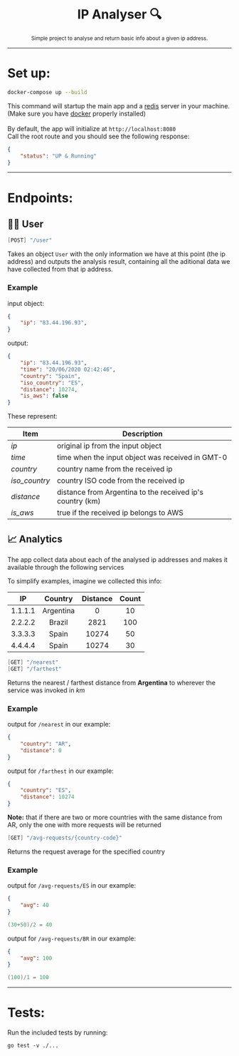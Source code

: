 <div align="center">
    <h1>IP Analyser 🔍</h1>
    <sub>Simple project to analyse and return basic info about a given ip address.</sub>
</div>

---
# Set up:
```bash
docker-compose up --build
```
This command will startup the main app and a [redis](https://redis.io/) server in your machine.<br />
(Make sure you have [docker](https://www.docker.com/) properly installed)<br />
<br />By default, the app will initialize at `http://localhost:8080`<br />
Call the root route and you should see the following response:

```json
{
    "status": "UP & Running"
}
```

---
# Endpoints:

## 👨‍💻 User
```scala
[POST] "/user"
```
Takes an object `User` with the only information we have at this point (the ip address) and outputs the analysis result, containing all the aditional data we have collected from that ip address.

### Example
input object:
```json
{
    "ip": "83.44.196.93",
}
```

output: 
```json
{
    "ip": "83.44.196.93",
    "time": "20/06/2020 02:42:46",
    "country": "Spain",
    "iso_country": "ES",
    "distance": 10274,
    "is_aws": false
}
```
These represent:

| Item | Description |
| --- | --- |
| *ip* | original ip from the input object |
| *time* | time when the input object was received in GMT-0 |
| *country* | country name from the received ip |
| *iso_country* | country ISO code from the received ip |
| *distance* | distance from Argentina to the received ip's country (km) |
| *is_aws* | true if the received ip belongs to AWS |

## 📈 Analytics
The app collect data about each of the analysed ip addresses and makes it available through the following services<br />

To simplify examples, imagine we collected this info:

| IP | Country | Distance | Count |
| :---: | :---: | :---: | :---: |
| 1.1.1.1  | Argentina  | 0  | 10 |
| 2.2.2.2  | Brazil  | 2821  | 100 |
| 3.3.3.3  | Spain  | 10274  | 50 |
| 4.4.4.4  | Spain  | 10274  | 30 |

```scala
[GET] "/nearest"
[GET] "/farthest"
```
Returns the nearest / farthest distance from **Argentina** to wherever the service was invoked in *km* <br />

### Example

output for `/nearest` in our example:
```json
{
    "country": "AR",
    "distance": 0
}
```
output for `/farthest` in our example:
```json
{
    "country": "ES",
    "distance": 10274
}
```
**Note:** that if there are two or more countries with the same distance from AR, only the one with more requests will be returned

```scala
[GET] "/avg-requests/{country-code}"
```
Returns the request average for the specified country

### Example

output for `/avg-requests/ES` in our example:
```json
{
    "avg": 40
}
```
```go
(30+50)/2 = 40
```
output for `/avg-requests/BR` in our example:
```json
{
    "avg": 100
}
```
```go
(100)/1 = 100
```

---
# Tests:
Run the included tests by running:
```
go test -v ./...
```